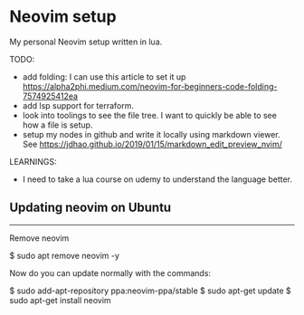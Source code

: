 # Neovim setup

My personal Neovim setup written in lua.


TODO:
- add folding: I can use this article to set it up https://alpha2phi.medium.com/neovim-for-beginners-code-folding-7574925412ea
- add lsp support for terraform.
- look into toolings to see the file tree. I want to quickly be able to see how a file is setup.
- setup my nodes in github and write it locally using markdown viewer. See https://jdhao.github.io/2019/01/15/markdown_edit_preview_nvim/

LEARNINGS:
- I need to take a lua course on udemy to understand the language better.




## Updating neovim on Ubuntu
----------------------

Remove neovim

$ sudo apt remove neovim -y

Now do you can update normally with the commands:

$ sudo add-apt-repository ppa:neovim-ppa/stable
$ sudo apt-get update
$ sudo apt-get install neovim
